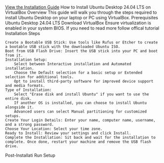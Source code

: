 [View the Installation Guide](Ubuntu_Installation_Guide_Interactive.docx)
How to Install Ubuntu Desktop 24.04 LTS on VirtualBox
Overview
This guide will walk you through the steps required to install Ubuntu Desktop on your laptop or PC using VirtualBox.
Prerequisites
    Ubuntu Desktop 24.04 LTS 
    Download VirtualBox 
    Ensure virtualization is enabled in your system BIOS.
    If you need to read more follow offical tutorial 
Installation Steps

    Create a Bootable USB Stick: Use tools like Rufus or Etcher to create a bootable USB stick with the downloaded Ubuntu ISO.
    Boot from USB Flash Drive: Insert the USB stick into your PC and boot from it.
    Installation Setup:
        Select between Interactive installation and Automated installation.
        Choose the Default selection for a basic setup or Extended selection for additional tools.
        Opt to install third-party software for improved device support and media formats.
    Type of Installation:
        Select "Erase disk and install Ubuntu" if you want to use the entire disk.
        If another OS is installed, you can choose to install Ubuntu alongside it.
        Advanced users can select Manual partitioning for customized setups.
    Create Your Login Details: Enter your name, computer name, username, and a strong password.
    Choose Your Location: Select your time zone.
    Ready to Install: Review your settings and click Install.
    Complete the Installation: Sit back and wait for the installation to complete. Once done, restart your machine and remove the USB flash drive.

Post-Installati
Run Setup
